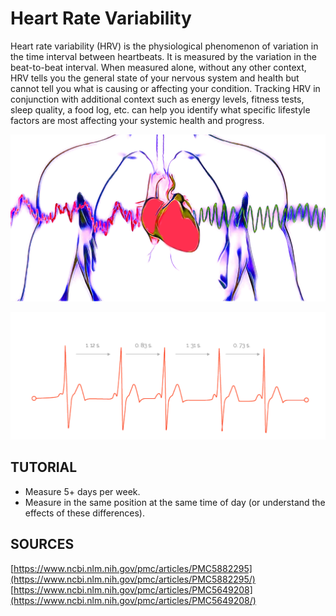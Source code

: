 # Heart Rate Variability

Heart rate variability \(HRV\) is the physiological phenomenon of variation in the time interval between heartbeats. It is measured by the variation in the beat-to-beat interval. When measured alone, without any other context, HRV tells you the general state of your nervous system and health but cannot tell you what is causing or affecting your condition. Tracking HRV in conjunction with additional context such as energy levels, fitness tests, sleep quality, a food log, etc. can help you identify what specific lifestyle factors are most affecting your systemic health and progress.

![](.gitbook/assets/img_4036.JPG)

![](.gitbook/assets/vsr_sec_none-1-1024x414.png)

## TUTORIAL

* Measure 5+ days per week.
* Measure in the same position at the same time of day \(or understand the effects of these differences\).

## SOURCES

[https://www.ncbi.nlm.nih.gov/pmc/articles/PMC5882295](https://www.ncbi.nlm.nih.gov/pmc/articles/PMC5882295/)  
[https://www.ncbi.nlm.nih.gov/pmc/articles/PMC5649208](https://www.ncbi.nlm.nih.gov/pmc/articles/PMC5649208/)  


